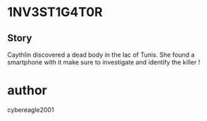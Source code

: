 # 1NV3ST1G4T0R
## Story
Caythlin discovered a dead body in the lac of Tunis.
She found a smartphone with it make sure to investigate 
and identify the killer !

# author 
cybereagle2001
